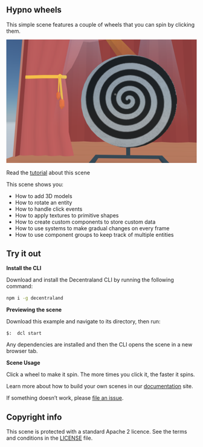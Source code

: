 ## Hypno wheels

This simple scene features a couple of wheels that you can spin by clicking them. 

![](screenshot/screenshot.png)

Read the [tutorial](https://decentraland.org/blog/tutorials/intro-to-sdk-v5/) about this scene

This scene shows you:
- How to add 3D models
- How to rotate an entity
- How to handle click events
- How to apply textures to primitive shapes
- How to create custom components to store custom data 
- How to use systems to make gradual changes on every frame
- How to use component groups to keep track of multiple entities


## Try it out

**Install the CLI**

Download and install the Decentraland CLI by running the following command:

```bash
npm i -g decentraland
```

**Previewing the scene**

Download this example and navigate to its directory, then run:

```
$:  dcl start
```

Any dependencies are installed and then the CLI opens the scene in a new browser tab.

**Scene Usage**

Click a wheel to make it spin. The more times you click it, the faster it spins.

Learn more about how to build your own scenes in our [documentation](https://docs.decentraland.org/) site.

If something doesn’t work, please [file an issue](https://github.com/decentraland-scenes/Awesome-Repository/issues/new).

## Copyright info

This scene is protected with a standard Apache 2 licence. See the terms and conditions in the [LICENSE](/LICENSE) file.

